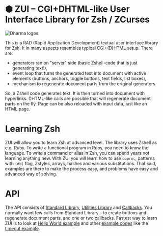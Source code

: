 # ⬢ ZUI – CGI+DHTML-like User Interface Library for Zsh / ZCurses

![Dharma logos](https://github.com/zdharma/zdharma.github.io/blob/master/static/img/logo_theme.png)

This is a RAD (Rapid Application Development) textual user interface library for Zsh. It in many aspects resembles typical CGI+(D)HTML setup. There are:

* generators ran on "server" side (basic Zshell-code that is just generating text!),
* event loop that turns the generated text into document with active elements (buttons, anchors, toggle buttons, text fields, list boxes),
* mechanism to regenerate document parts from the original generators.

So, a Zshell code generates text. It is then turned into document with hyperlinks. DHTML-like calls are possible that will regenerate document parts on the fly. Page can be also reloaded with input data, just like an HTML page.

# Learning Zsh

ZUI will allow you to learn Zsh at advanced level. The library uses Zshell as e.g. Ruby. To write a
functional program in Ruby, you need to know the language. To write a command or alias in Zsh, you
can spend years not learning anything new. With ZUI you will learn how to use `coproc`, patterns
with `(#b)` flag, Zstyles, arrays, hashes and various substitutions. That said, examples are there
to make the process easy, and problems have easy and advanced way of solving.

# API

The API consists of [Standard Library](https://github.com/zdharma/zui/wiki/Standard-Library),
[Utilities Library](https://github.com/zdharma/zui/wiki/Utilities-Library) and
[Callbacks](https://github.com/zdharma/zui/wiki/Callbacks). You normally want few calls from
Standard Library – to create buttons and regenerate document parts, and one or two callbacks. Fastest
way to learn ZUI is to look at
[Hello World example](https://github.com/zdharma/zui/blob/master/demos/zui-demo-hello-world) and
other [example codes](https://github.com/zdharma/zui/tree/master/demos) like the
[timeout example](https://github.com/zdharma/zui/blob/master/demos/zui-demo-timeout).
